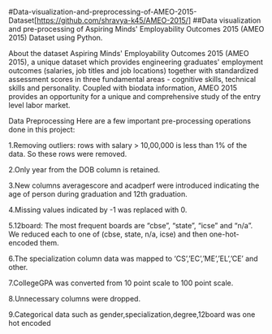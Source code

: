 #Data-visualization-and-preprocessing-of-AMEO-2015-Dataset[https://github.com/shravya-k45/AMEO-2015/]
##Data visualization and pre-processing of Aspiring Minds' Employability Outcomes 2015 (AMEO 2015) Dataset using Python.

About the dataset
Aspiring Minds' Employability Outcomes 2015 (AMEO 2015), a unique dataset which provides engineering graduates' employment outcomes (salaries, job titles and job locations) together with standardized assessment scores in three fundamental areas - cognitive skills, technical skills and personality. Coupled with biodata information, AMEO 2015 provides an opportunity for a unique and comprehensive study of the entry level labor market.


Data Preprocessing
Here are a few important pre-processing operations done in this project:

1.Removing outliers: rows with salary > 10,00,000 is less than 1% of the data. So these rows were removed.

2.Only year from the DOB column is retained.

3.New columns averagescore and acadperf were introduced indicating the age of person during graduation and 12th graduation.

4.Missing values indicated by -1 was replaced with 0.

5.12board: The most frequent boards are “cbse”, “state”, “icse” and “n/a”. We reduced each to one of (cbse, state, n/a, icse) and then one-hot-encoded them.

6.The specialization column data was mapped to ‘CS’,’EC’,’ME’,’EL’,’CE’ and other.

7.CollegeGPA was converted from 10 point scale to 100 point scale.

8.Unnecessary columns were dropped.

9.Categorical data such as gender,specialization,degree,12board was one hot encoded
